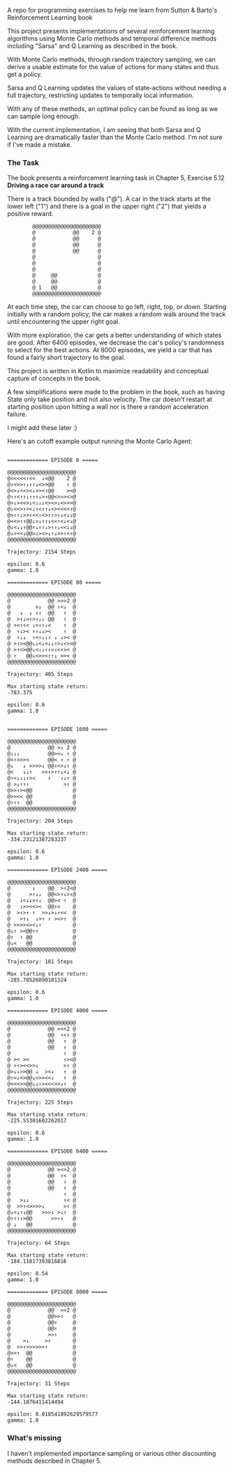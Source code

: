 A repo for programming exercises to help me learn from Sutton & Barto's Reinforcement Learning book 

This project presents implementations of several reinforcement learning algorithms using
Monte Carlo methods and temporal difference methods including "Sarsa" and Q Learning as described in the book.

With Monte Carlo methods, through random trajectory sampling, we can derive a usable estimate for the value of actions 
for many states and thus get a policy.

Sarsa and Q Learning updates the values of state-actions without needing a full trajectory, restricting updates to
temporally local information.

With any of these methods, an optimal policy can be found as long as we can sample long enough.

With the current implementation, I am seeing that both Sarsa and Q Learning are dramatically faster than the Monte Carlo
method. I'm not sure if I've made a mistake.


### The Task

The book presents a reinforcement learning task in Chapter 5, Exercise 5.12
**Driving a race car around a track**

There is a track bounded by walls ("@").
A car in the track starts at the lower left ("1")
and there is a goal in the upper right ("2") that yields a positive reward.

            @@@@@@@@@@@@@@@@@@@@@@
            @            @@    2 @
            @            @@      @
            @            @@      @
            @            @@      @
            @                    @
            @                    @
            @                    @
            @     @@             @
            @     @@             @
            @ 1   @@             @
            @@@@@@@@@@@@@@@@@@@@@@


At each time step, the car can choose to go left, right, top, or down.
Starting initially with a random policy, the car makes a random walk around the track until encountering the
upper right goal.

With more exploration, the car gets a better understanding of which states are good.
After 6400 episodes, we decrease the car's policy's randomness to select for the best actions.
At 8000 episodes, we yield a car that has found a fairly short trajectory to the goal.

This project is written in Kotlin to maximize readability and conceptual capture of concepts in the book.

A few simplifications were made to the problem in the book, such as having State only take position
and not also velocity. The car doesn't restart at starting position upon hitting a wall
nor is there a random acceleration failure.

I might add these later :)

Here's an cutoff example output running the Monte Carlo Agent:

```

============= EPISODE 0 =====

@@@@@@@@@@@@@@@@@@@@@@
@<<<<<↑<<  ↓<@@    2 @
@↑<>>↑↓↑↑↓<>>@@    ↑ @
@<>↓<<><↓>><↑@@    ><@
@↑↑<↑↑↓↑↑↑↓>↑@@<>>><>@
@>↓><<>↓<↓↓↓<><>↓<>>>@
@↓<<>↑><↓↑<↑↑↓<><<<<↑@
@>↑↑↓>>↑<<↑<>↑↑>↑↓<↓↓@
@<<>↑↑@@↓>↓↑↑↓<<↑<↓<↓@
@↓<↓↓↑@@↑↓↑↑↓>↑↑↓<<↓↓@
@↓><<↓@@>↓><>↓↑↓>>↑<↑@
@@@@@@@@@@@@@@@@@@@@@@

Trajectory: 2154 Steps

epsilon: 0.6
gamma: 1.0

============= EPISODE 80 =====

@@@@@@@@@@@@@@@@@@@@@@
@            @@ >>>2 @
@        >↓  @@ ↑<↓  @
@   ↓  ↓ ↑↑  @@   ↑  @
@  >↑↓>↑>↑↓↓ @@   ↑  @
@ ><↑↑< ↓>↑↑↓<    ↑  @
@  ↑↓>< ↑↑↓↓><    ↑  @
@  ↑↓↓  ↑<↑↓↓↑ ↓ ↓>< @
@ >↑><@@↓↓<↓<↓↓↑>↓<>>@
@ >↑<>@@↓<↓↓↑↑<↑<↑>< @
@ ↑   @@↓<>><↑↑↓ >>< @
@@@@@@@@@@@@@@@@@@@@@@

Trajectory: 405 Steps

Max starting state return:
-783.375

epsilon: 0.6
gamma: 1.0


============= EPISODE 1600 =====

@@@@@@@@@@@@@@@@@@@@@@
@            @@ >↓ 2 @
@↓↓↓         @@><↓ ↑ @
@<↑>>><      @@< ↑ ↑ @
@↓   ↓ >>>>↓ @@↑<>↓↑ @
@<   ↓↓↑   >>↑>↑↑↓<↓ @
@↑<↓↓↓↑><    ↑   ↑↓↑ @
@ >↓↑↑↑           >↑ @
@>>↑><@@             @
@>><< @@             @
@↑↑↑  @@             @
@@@@@@@@@@@@@@@@@@@@@@

Trajectory: 204 Steps

Max starting state return:
-334.23121387283237

epsilon: 0.6
gamma: 1.0

============= EPISODE 2400 =====

@@@@@@@@@@@@@@@@@@@@@@
@       ↓    @@  >↑2<@
@      >↑↓↓  @@<>↑↓>↑@
@   ↓<↓↓>↑↓  @@>< ↑  @
@   ↓>><<><  @@↑<    @
@  >↑>↑ ↑  >>↓>↓↑<<  @
@   >↑↓  ↓>↑ ↑ ><>↑  @
@ >>>><><↓↑          @
@↓↑ ><@@↑↑           @
@↑  ↑ @@             @
@↓<   @@             @
@@@@@@@@@@@@@@@@@@@@@@

Trajectory: 181 Steps

Max starting state return:
-285.78526890101324

epsilon: 0.6
gamma: 1.0

============= EPISODE 4000 =====

@@@@@@@@@@@@@@@@@@@@@@
@            @@ ><<2 @
@            @@  ↑<↑ @
@            @@   ↑  @
@            @@   ↑  @
@                 ↑  @
@ >< ><           ↑><@
@ >↑><<>>↓        >↑ @
@>↓↓>>@@ ↓  ><↓   ↑  @
@↑>↓<>@@↓<>><<↓   ↑  @
@<<<>>@@↓↓↑><<<>>↓↑  @
@@@@@@@@@@@@@@@@@@@@@@

Trajectory: 225 Steps

Max starting state return:
-225.55301602262017

epsilon: 0.6
gamma: 1.0

============= EPISODE 6400 =====

@@@@@@@@@@@@@@@@@@@@@@
@            @@ ><>2 @
@            @@  ↑<  @
@            @@   ↑  @
@            @@   ↑  @
@                 ↑  @
@   >↓↓           ↑< @
@  >>↑<>>>>↓      >↑ @
@↓<↓↑↓@@   >>>↓ >↓↑  @
@↑↑↑↑>@@      >>↑↑   @
@ ↓   @@             @
@@@@@@@@@@@@@@@@@@@@@@

Trajectory: 64 Steps

Max starting state return:
-184.11817393816816

epsilon: 0.54
gamma: 1.0

============= EPISODE 8000 =====

@@@@@@@@@@@@@@@@@@@@@@
@            @@  >>2 @
@            @@>>↑   @
@            @@↑     @
@            @@↑     @
@            >>↑     @
@    >↓     >↑       @
@  >>↑>>>>>>↑        @
@>>↑  @@             @
@↑    @@             @
@↓<   @@             @
@@@@@@@@@@@@@@@@@@@@@@

Trajectory: 31 Steps

Max starting state return:
-144.1876411414494

epsilon: 0.018541892629579577
gamma: 1.0

```


### What's missing
I haven't implemented importance sampling or various other discounting methods described in Chapter 5. 